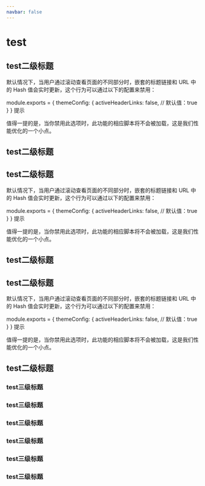 ```yaml
---
navbar: false
---
```


# test

## test二级标题

默认情况下，当用户通过滚动查看页面的不同部分时，嵌套的标题链接和 URL 中的 Hash 值会实时更新，这个行为可以通过以下的配置来禁用：

module.exports = {
  themeConfig: {
    activeHeaderLinks: false, // 默认值：true
  }
}
提示

值得一提的是，当你禁用此选项时，此功能的相应脚本将不会被加载，这是我们性能优化的一个小点。
## test二级标题
## test二级标题

默认情况下，当用户通过滚动查看页面的不同部分时，嵌套的标题链接和 URL 中的 Hash 值会实时更新，这个行为可以通过以下的配置来禁用：

module.exports = {
  themeConfig: {
    activeHeaderLinks: false, // 默认值：true
  }
}
提示

值得一提的是，当你禁用此选项时，此功能的相应脚本将不会被加载，这是我们性能优化的一个小点。
## test二级标题
## test二级标题


默认情况下，当用户通过滚动查看页面的不同部分时，嵌套的标题链接和 URL 中的 Hash 值会实时更新，这个行为可以通过以下的配置来禁用：

module.exports = {
  themeConfig: {
    activeHeaderLinks: false, // 默认值：true
  }
}
提示

值得一提的是，当你禁用此选项时，此功能的相应脚本将不会被加载，这是我们性能优化的一个小点。
## test二级标题

### test三级标题
### test三级标题
### test三级标题
### test三级标题
### test三级标题
### test三级标题
